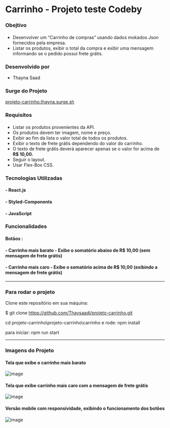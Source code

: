 # Carrinho - Projeto teste Codeby
### Obejtivo
#### 
- Desenvolver um “Carrinho de compras” usando dados mokados Json fornecidos pela empresa.
- Listar os produtos, exibir o total da compra e exibir uma mensagem informando se o pedido possui frete grátis.

### Desenvolvido por
- Thayna Saad

### Surge do Projeto 
<a href=projeto-carrinho.thayna.surge.sh>projeto-carrinho.thayna.surge.sh</a>

### Requisitos 
#### 
- Listar os produtos provenientes da API.
- Os produtos devem ter imagem, nome e preço.
- Exibir ao fim da lista o valor total de todos os produtos.
- Exibir o texto de frete grátis dependendo do valor do carrinho.
- O texto de frete grátis deverá aparecer apenas se o valor for acima de **R$ 10,00.**
- Seguir o layout.
- Usar Flex-Box CSS.


### Tecnologias Utilizadas
#### - React.js
#### - Styled-Components
#### - JavaScript

### Funcionalidades
#### Botãos :
#### - Carrinho mais barato - Exibe o somatório abaixo de R$ 10,00 (sem mensagem de frete grátis)
#### - Carrinho mais caro - Exibe o somatório acima de R$ 10,00 (exibindo a mensagem de frete grátis)
---

### Para rodar o projeto 

Clone este repositório em sua máquina:

$ git clone https://github.com/Thaysaadj/projeto-carrinho.git

cd projeto-carrinho\projeto-carrinho\carrinho e rode:
npm install

para iniciar:
npm run start

--- 

### Imagens do Projeto
#### Tela que exibe o carrinho mais barato 

![image](https://user-images.githubusercontent.com/90100923/160439462-c0659fdb-ded2-46f9-96bf-d27970374cd8.png)

#### Tela que exibe carrinho mais caro com a mensagem de frete grátis 

![image](https://user-images.githubusercontent.com/90100923/160439601-230c6891-5203-45a1-ae9e-e6b600fc1ceb.png)

#### Versão mobile com responsividade, exibindo o funcionamento dos botões

![image](https://user-images.githubusercontent.com/90100923/160439852-45306149-e364-44d9-8d28-0935d348f0ac.png)


